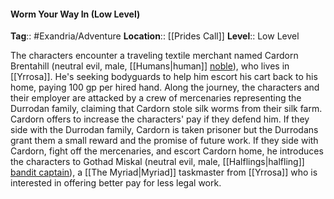 #### Worm Your Way In (Low Level)
**Tag**:: #Exandria/Adventure
**Location**:: [[Prides Call]]
**Level**:: Low Level

 The characters encounter a traveling textile merchant named Cardorn Brentahill (neutral evil, male, [[Humans|human]] [noble](https://www.dndbeyond.com/monsters/noble)), who lives in [[Yrrosa]]. He's seeking bodyguards to help him escort his cart back to his home, paying 100 gp per hired hand. Along the journey, the characters and their employer are attacked by a crew of mercenaries representing the Durrodan family, claiming that Cardorn stole silk worms from their silk farm. Cardorn offers to increase the characters' pay if they defend him. If they side with the Durrodan family, Cardorn is taken prisoner but the Durrodans grant them a small reward and the promise of future work. If they side with Cardorn, fight off the mercenaries, and escort Cardorn home, he introduces the characters to Gothad Miskal (neutral evil, male, [[Halflings|halfling]] [bandit captain](https://www.dndbeyond.com/monsters/bandit-captain)), a [[The Myriad|Myriad]] taskmaster from [[Yrrosa]] who is interested in offering better pay for less legal work.
